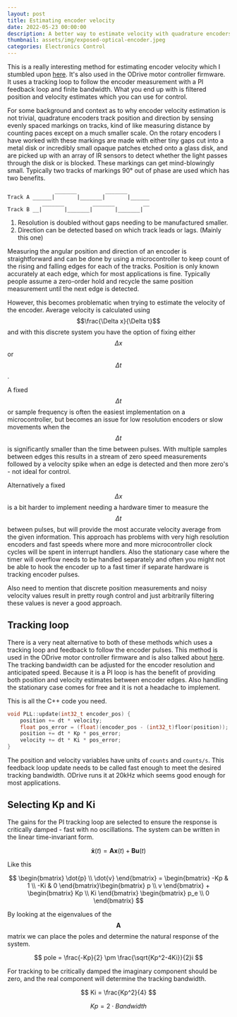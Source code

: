 ```yaml
---
layout: post
title: Estimating encoder velocity
date: 2022-05-23 00:00:00
description: A better way to estimate velocity with quadrature encoders.
thumbnail: assets/img/exposed-optical-encoder.jpeg
categories: Electronics Control
---
```


This is a really interesting method for estimating encoder velocity which I stumbled upon [here](). It's also used in the ODrive motor controller firmware. It uses a tracking loop to follow the encoder measurement with a PI feedback loop and finite bandwidth. What you end up with is filtered position and velocity estimates which you can use for control.

For some background and context as to why encoder velocity estimation is not trivial, quadrature encoders track position and direction by sensing evenly spaced markings on tracks, kind of like measuring distance by counting paces except on a much smaller scale. On the rotary encoders I have worked with these markings are made with either tiny gaps cut into a metal disk or incredibly small opaque patches etched onto a glass disk, and are picked up with an array of IR sensors to detect whether the light passes through the disk or is blocked. These markings can get mind-blowingly small. Typically two tracks of markings 90° out of phase are used which has two benefits.
```
               _______         _______       
Track A ______|       |_______|       |______
           _______         _______         __
Track B __|       |_______|       |_______|  
```
1. Resolution is doubled without gaps needing to be manufactured smaller.
2. Direction can be detected based on which track leads or lags. (Mainly this one)

Measuring the angular position and direction of an encoder is straightforward and can be done by using a microcontroller to keep count of the rising and falling edges for each of the tracks. Position is only known accurately at each edge, which for most applications is fine. Typically people assume a zero-order hold and recycle the same position measurement until the next edge is detected.

However, this becomes problematic when trying to estimate the velocity of the encoder. Average velocity is calculated using $$\frac{\Delta x}{\Delta t}$$ and with this discrete system you have the option of fixing either $$\Delta x$$ or $$\Delta t$$.

A fixed $$\Delta t$$ or sample frequency is often the easiest implementation on a microcontroller, but becomes an issue for low resolution encoders or slow movements when the $$\Delta t$$ is significantly smaller than the time between pulses. With multiple samples between edges this results in a stream of zero speed measurements followed by a velocity spike when an edge is detected and then more zero's - not ideal for control.

Alternatively a fixed $$\Delta x$$ is a bit harder to implement needing a hardware timer to measure the $$\Delta t$$ between pulses, but will provide the most accurate velocity average from the given information. This approach has problems with very high resolution encoders and fast speeds where more and more microcontroller clock cycles will be spent in interrupt handlers. Also the stationary case where the timer will overflow needs to be handled separately and often you might not be able to hook the encoder up to a fast timer if separate hardware is tracking encoder pulses.

Also need to mention that discrete position measurements and noisy velocity values result in pretty rough control and just arbitrarily filtering these values is never a good approach.

## Tracking loop
There is a very neat alternative to both of these methods which uses a tracking loop and feedback to follow the encoder pulses. This method is used in the ODrive motor controller firmware and is also talked about [here](https://www.embeddedrelated.com/showarticle/530.php). The tracking bandwidth can be adjusted for the encoder resolution and anticipated speed. Because it is a PI loop is has the benefit of providing both position and velocity estimates between encoder edges. Also handling the stationary case comes for free and it is not a headache to implement.

This is all the C++ code you need.

```cpp
void PLL::update(int32_t encoder_pos) {
    position += dt * velocity;
    float pos_error = (float)(encoder_pos - (int32_t)floor(position));
    position += dt * Kp * pos_error;
    velocity += dt * Ki * pos_error;
}
```

The position and velocity variables have units of ```counts``` and ```counts/s```. This feedback loop update needs to be called fast enough to meet the desired tracking bandwidth. ODrive runs it at 20kHz which seems good enough for most applications.

## Selecting Kp and Ki

The gains for the PI tracking loop are selected to ensure the response is critically damped - fast with no oscillations. The system can be written in the linear time-invariant form.

$$ \mathbf{\dot{x}}(t) = \mathbf{A}\mathbf{x}(t) + \mathbf{B}\mathbf{u}(t) $$

Like this

$$ \begin{bmatrix} \dot{p} \\ \dot{v} \end{bmatrix} = \begin{bmatrix} -Kp & 1 \\ -Ki & 0 \end{bmatrix}\begin{bmatrix} p \\ v \end{bmatrix} + \begin{bmatrix} Kp \\ Ki \end{bmatrix} \begin{bmatrix} p_e \\ 0 \end{bmatrix} $$

By looking at the eigenvalues of the $$\mathbf{A}$$ matrix we can place the poles and determine the natural response of the system.

$$ pole = \frac{-Kp}{2} \pm \frac{\sqrt{Kp^2-4Ki}}{2}i $$

For tracking to be critically damped the imaginary component should be zero, and the real component will determine the tracking bandwidth.

$$ Ki = \frac{Kp^2}{4} $$

$$ Kp = 2\cdot Bandwidth $$